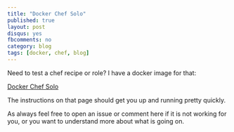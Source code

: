 ```yaml
---
title: "Docker Chef Solo"
published: true
layout: post
disqus: yes
fbcomments: no
category: blog
tags: [docker, chef, blog]
---
```


Need to test a chef recipe or role?  I have a docker image for that:

[Docker Chef Solo](http://joshuacox.github.io/docker-chef-solo/)

The instructions on that page should get you up and running pretty quickly.

As always feel free to open an issue or comment here if it is not working for you, or you want to understand more about what is going on.
